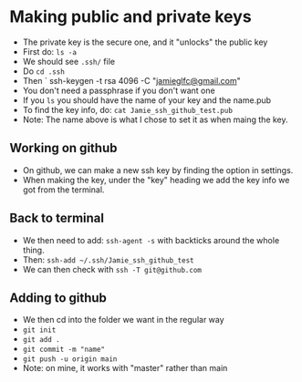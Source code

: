 #  Making public and private keys
- The private key is the secure one, and it "unlocks" the public key
- First do: ` ls -a `
- We should see ` .ssh/ ` file
- Do ` cd .ssh `
- Then ` ssh-keygen -t rsa 4096 -C "jamieglfc@gmail.com"
- You don't need a passphrase if you don't want one
- If you ` ls ` you should have the name of your key and the name.pub
- To find the key info, do: ` cat Jamie_ssh_github_test.pub `
- Note: The name above is what I chose to set it as when maing the key.
## Working on github
- On github, we can make a new ssh key by finding the option in settings.
- When making the key, under the "key" heading we add the key info we got from the terminal.
## Back to terminal
- We then need to add: `ssh-agent -s`  with backticks around the whole thing.
- Then: ` ssh-add ~/.ssh/Jamie_ssh_github_test ` 
- We can then check with ` ssh -T git@github.com `

## Adding to github
- We then cd into the folder we want in the regular way
- ` git init `
- ` git add . `
- ` git commit -m "name" `
- ` git push -u origin main `
- Note: on mine, it works with "master" rather than main